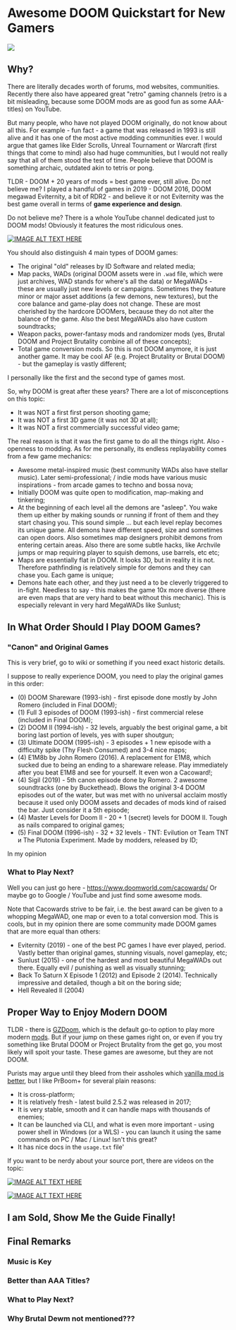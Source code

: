 # **Awesome DOOM Quickstart for New Gamers**

![](https://pics.spark-in.me/upload/4cf6e7aa0ff44be3713aaff16ce5cef5.jpg)

## **Why?**

There are literally decades worth of forums, mod websites, communities. Recently there also have appeared great "retro" gaming channels (retro is a bit misleading, because some DOOM mods are as good fun as some AAA-titles) on YouTube.

But many people, who have not played DOOM originally, do not know about all this. For example - fun fact - a game that was released in 1993 is still alive and it has one of the most active modding communities ever. I would argue that games like Elder Scrolls, Unreal Tournament or Warcraft (first things that come to mind) also had huge communities, but I would not really say that all of them stood the test of time. People believe that DOOM is something archaic, outdated akin to tetris or pong.

TLDR - DOOM + 20 years of mods = best game ever, still alive. Do not believe me? I played a handful of games in 2019 - DOOM 2016, DOOM megawad Eviternity, a bit of RDR2 - and believe it or not Eviternity was the best game overall in terms of **game experience and design**.

Do not believe me? There is a whole YouTube channel dedicated just to DOOM mods! Obviously it features the most ridiculous ones.

[![IMAGE ALT TEXT HERE](https://img.youtube.com/vi/vngkUmFfyOE/0.jpg)](https://www.youtube.com/watch?v=HzauoLqk_9U)

You should also distinguish 4 main types of DOOM games:

- The original "old" releases by ID Software and related media;
- Map packs, WADs (original DOOM assets were in `.wad` file, which were just archives, WAD stands for where's all the data) or MegaWADs - these are usually just new levels or campaigns. Sometimes they feature minor or major asset additions (a few demons, new textures), but the core balance and game-play does not change. These are most cherished by the hardcore DOOMers, because they do not alter the balance of the game. Also the best MegaWADs also have custom soundtracks;
- Weapon packs, power-fantasy mods and randomizer mods (yes, Brutal DOOM and Project Brutality combine all of these concepts);
- Total game conversion mods. So this is not DOOM anymore, it is just another game. It may be cool AF (e.g. Project Brutality or Brutal DOOM) - but the gameplay is vastly different;

I personally like the first and the second type of games most.

So, why DOOM is great after these years? There are a lot of misconceptions on this topic:

- It was NOT a first first person shooting game;
- It was NOT a first 3D game (it was not 3D at all);
- It was NOT a first commercially successful video game;

The real reason is that it was the first game to do all the things right. Also - openness to modding. As for me personally, its endless replayability comes from a few game mechanics:

- Awesome metal-inspired music (best community WADs also have stellar music). Later semi-professional; / indie mods have various music inspirations - from arcade games to techno and bossa nova;
- Initially DOOM was quite open to modification, map-making and tinkering;
- At the beginning of each level all the demons are "asleep". You wake them up either by making sounds or running if front of them and they start chasing you. This sound simple ... but each level replay becomes its unique game. All demons have different speed, size and sometimes can open doors. Also sometimes map designers prohibit demons from entering certain areas. Also there are some subtle hacks, like Archvile jumps or map requiring player to squish demons, use barrels, etc etc;
- Maps are essentially flat in DOOM. It looks 3D, but in reality it is not. Therefore pathfinding is relatively simple for demons and they can chase you. Each game is unique;
- Demons hate each other, and they just need a to be cleverly triggered to in-fight. Needless to say - this makes the game 10x more diverse (there are even maps that are very hard to beat without this mechanic). This is especially relevant in very hard MegaWADs like Sunlust;
 
## **In What Order Should I Play DOOM Games?**

### **"Canon" and Original Games**

This is very brief, go to wiki or something if you need exact historic details.

I suppose to really experience DOOM, you need to play the original games in this order:

- (0) DOOM Shareware (1993-ish) - first episode done mostly by John Romero (included in Final DOOM);
- (1) Full 3 episodes of DOOM (1993-ish) - first commercial relese (included in Final DOOM);
- (2) DOOM II (1994-ish) - 32 levels, arguably the best original game, a bit boring last portion of levels, yes with super shoutgun;
- (3) Ultimate DOOM (1995-ish) - 3 episodes + 1 new episode with a difficulty spike (Thy Flesh Consumed) and 3-4 nice maps;
- (4) E1M8b by John Romero (2016). A replacement for E1M8, which sucked due to being an ending to a shareware release. Play immediately after you beat E1M8 and see for yourself. It even won a Cacoward!;
- (4) Sigil (2019) - 5th canon episode done by Romero. 2 awesome soundtracks (one by Buckethead). Blows the original 3-4 DOOM episodes out of the water, but was met with no universal acclaim mostly because it used only DOOM assets and decades of mods kind of raised the bar. Just consider it a 5th episode;
- (4) Master Levels for Doom II - 20 + 1 (secret) levels for DOOM II. Tough as nails compared to original games;
- (5) Final DOOM (1996-ish) - 32 + 32 levels - TNT: Evilution от Team TNT и The Plutonia Experiment. Made by modders, released by ID;

In my opinion

### **What to Play Next?**

Well you can just go here - https://www.doomworld.com/cacowards/
Or maybe go to Google / YouTube and just find some awesome mods.

Note that Cacowards strive to be fair, i.e. the best award can be given to a whopping MegaWAD, one map or even to a total conversion mod. This is cools, but in my opinion there are some community made DOOM games that are more equal than others:

- Eviternity (2019) - one of the best PC games I have ever played, period. Vastly better than original games, stunning visuals, novel gameplay, etc;
- Sunlust (2015) - one of the hardest and most beautiful MegaWADs out there. Equally evil / punishing as well as visually stunning;
- Back To Saturn X Episode 1 (2012) and Episode 2 (2014). Technically impressive and detailed, though a bit on the boring side;
- Hell Revealed II (2004)

## **Proper Way to Enjoy Modern DOOM**

TLDR - there is [GZDoom](https://github.com/coelckers/gzdoom), which is the default go-to option to play more modern [mods](https://zdoom.org/spotlight). But if your jump on these games right on, or even if you try something like Brutal DOOM or Project Brutality from the get go, you most likely will spoit your taste. These games are awesome, but they are not DOOM.

Purists may argue until they bleed from their assholes which [vanilla mod is better](https://doom.fandom.com/wiki/Comparison_of_Doom_source_ports), but I like PrBoom+ for several plain reasons:

- It is cross-platform;
- It is relatively fresh - latest build 2.5.2 was released in 2017;
- It is very stable, smooth and it can handle maps with thousands of enemies;
- It can be launched via CLI, and what is even more important - using power shell in Windows (or a WLS) - you can launch it using the same commands on PC / Mac / Linux! Isn't this great?
- It has nice docs in the `usage.txt` file'

If you want to be nerdy about your source port, there are videos on the topic:

[![IMAGE ALT TEXT HERE](https://img.youtube.com/vi/HzauoLqk_9U/0.jpg)](https://www.youtube.com/watch?v=HzauoLqk_9U)

[![IMAGE ALT TEXT HERE](https://img.youtube.com/vi/aZ49AQTX_rU/0.jpg)](https://www.youtube.com/watch?v=aZ49AQTX_rU)


## **I am Sold, Show Me the Guide Finally!**


## **Final Remarks**

### **Music is Key**


### **Better than AAA Titles?**


### **What to Play Next?**


### **Why Brutal Dewm not mentioned???**